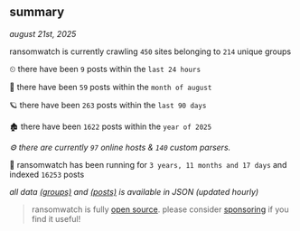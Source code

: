 
## summary
_august 21st, 2025_

ransomwatch is currently crawling `450` sites belonging to `214` unique groups

⏲ there have been `9` posts within the `last 24 hours`

🦈 there have been `59` posts within the `month of august`

🪐 there have been `263` posts within the `last 90 days`

🏚 there have been `1622` posts within the `year of 2025`

_⚙️ there are currently `97` online hosts & `140` custom parsers._

🦕 ransomwatch has been running for `3 years, 11 months and 17 days` and indexed `16253` posts

_all data  [(groups)](http://ransomwhat.telemetry.ltd/groups) and [(posts)](http://ransomwhat.telemetry.ltd/posts) is available in JSON (updated hourly)_

> ransomwatch is fully [open source](https://github.com/joshhighet/ransomwatch#ransomwatch--). please consider [sponsoring](https://github.com/sponsors/joshhighet) if you find it useful!
